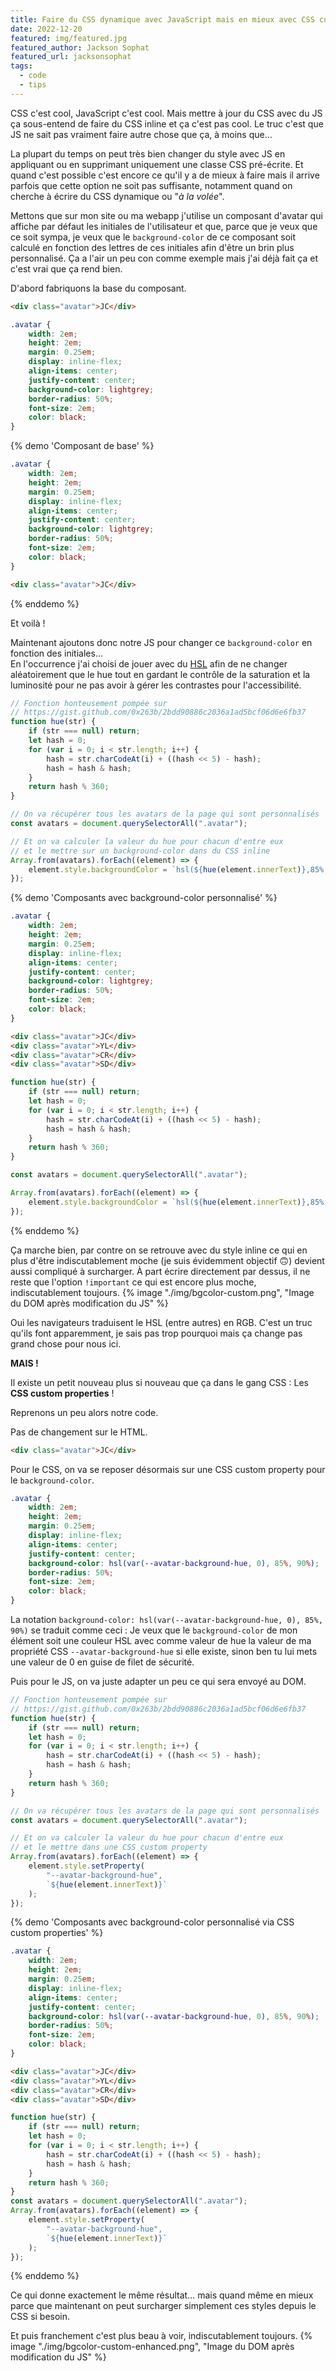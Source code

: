 ```yaml
---
title: Faire du CSS dynamique avec JavaScript mais en mieux avec CSS custom properties
date: 2022-12-20
featured: img/featured.jpg
featured_author: Jackson Sophat
featured_url: jacksonsophat
tags:
  - code
  - tips
---
```


CSS c'est cool, JavaScript c'est cool. Mais mettre à jour du CSS avec du JS ça sous-entend de faire du CSS inline et ça c'est pas cool. Le truc c'est que JS ne sait pas vraiment faire autre chose que ça, à moins que…

La plupart du temps on peut très bien changer du style avec JS en appliquant ou en supprimant uniquement une classe CSS pré-écrite. Et quand c'est possible c'est encore ce qu'il y a de mieux à faire mais il arrive parfois que cette option ne soit pas suffisante, notamment quand on cherche à écrire du CSS dynamique ou "_à la volée_".

Mettons que sur mon site ou ma webapp j'utilise un composant d'avatar qui affiche par défaut les initiales de l'utilisateur et que, parce que je veux que ce soit sympa, je veux que le `background-color` de ce composant soit calculé en fonction des lettres de ces initiales afin d'être un brin plus personnalisé. Ça a l'air un peu con comme exemple mais j'ai déjà fait ça et c'est vrai que ça rend bien.

D'abord fabriquons la base du composant.

```html
<div class="avatar">JC</div>
```

```css
.avatar {
	width: 2em;
	height: 2em;
	margin: 0.25em;
	display: inline-flex;
	align-items: center;
	justify-content: center;
	background-color: lightgrey;
	border-radius: 50%;
	font-size: 2em;
	color: black;
}
```

{% demo 'Composant de base' %}

```css
.avatar {
	width: 2em;
	height: 2em;
	margin: 0.25em;
	display: inline-flex;
	align-items: center;
	justify-content: center;
	background-color: lightgrey;
	border-radius: 50%;
	font-size: 2em;
	color: black;
}
```

```html
<div class="avatar">JC</div>
```

{% enddemo %}

Et voilà !

Maintenant ajoutons donc notre JS pour changer ce `background-color` en fonction des initiales…  
En l'occurrence j'ai choisi de jouer avec du [HSL](https://developer.mozilla.org/fr/docs/Learn/CSS/Building_blocks/Values_and_units#valeurs_hsl_et_hsla) afin de ne changer aléatoirement que le hue tout en gardant le contrôle de la saturation et la luminosité pour ne pas avoir à gérer les contrastes pour l'accessibilité.

```js
// Fonction honteusement pompée sur
// https://gist.github.com/0x263b/2bdd90886c2036a1ad5bcf06d6e6fb37
function hue(str) {
	if (str === null) return;
	let hash = 0;
	for (var i = 0; i < str.length; i++) {
		hash = str.charCodeAt(i) + ((hash << 5) - hash);
		hash = hash & hash;
	}
	return hash % 360;
}

// On va récupérer tous les avatars de la page qui sont personnalisés
const avatars = document.querySelectorAll(".avatar");

// Et on va calculer la valeur du hue pour chacun d'entre eux
// et le mettre sur un background-color dans du CSS inline
Array.from(avatars).forEach((element) => {
	element.style.backgroundColor = `hsl(${hue(element.innerText)},85%,90%)`;
});
```

{% demo 'Composants avec background-color personnalisé' %}

```css
.avatar {
	width: 2em;
	height: 2em;
	margin: 0.25em;
	display: inline-flex;
	align-items: center;
	justify-content: center;
	background-color: lightgrey;
	border-radius: 50%;
	font-size: 2em;
	color: black;
}
```

```html
<div class="avatar">JC</div>
<div class="avatar">YL</div>
<div class="avatar">CR</div>
<div class="avatar">SD</div>
```

```js
function hue(str) {
	if (str === null) return;
	let hash = 0;
	for (var i = 0; i < str.length; i++) {
		hash = str.charCodeAt(i) + ((hash << 5) - hash);
		hash = hash & hash;
	}
	return hash % 360;
}

const avatars = document.querySelectorAll(".avatar");

Array.from(avatars).forEach((element) => {
	element.style.backgroundColor = `hsl(${hue(element.innerText)},85%,90%)`;
});
```

{% enddemo %}

Ça marche bien, par contre on se retrouve avec du style inline ce qui en plus d'être indiscutablement moche (je suis évidemment objectif 🙃) devient aussi compliqué à surcharger. À part écrire directement par dessus, il ne reste que l'option `!important` ce qui est encore plus moche, indiscutablement toujours.
{% image "./img/bgcolor-custom.png", "Image du DOM après modification du JS" %}

<div class="notabene">
Oui les navigateurs traduisent le HSL (entre autres) en RGB. C'est un truc qu'ils font apparemment, je sais pas trop pourquoi mais ça change pas grand chose pour nous ici.
</div>

**MAIS !**

Il existe un petit nouveau plus si nouveau que ça dans le gang CSS : Les **CSS custom properties** !

Reprenons un peu alors notre code.

Pas de changement sur le HTML.

```html
<div class="avatar">JC</div>
```

Pour le CSS, on va se reposer désormais sur une CSS custom property pour le `background-color`.

```css
.avatar {
	width: 2em;
	height: 2em;
	margin: 0.25em;
	display: inline-flex;
	align-items: center;
	justify-content: center;
	background-color: hsl(var(--avatar-background-hue, 0), 85%, 90%);
	border-radius: 50%;
	font-size: 2em;
	color: black;
}
```

La notation `background-color: hsl(var(--avatar-background-hue, 0), 85%, 90%)` se traduit comme ceci : Je veux que le `background-color` de mon élément soit une couleur HSL avec comme valeur de hue la valeur de ma propriété CSS `--avatar-background-hue` si elle existe, sinon ben tu lui mets une valeur de 0 en guise de filet de sécurité.

Puis pour le JS, on va juste adapter un peu ce qui sera envoyé au DOM.

```js
// Fonction honteusement pompée sur
// https://gist.github.com/0x263b/2bdd90886c2036a1ad5bcf06d6e6fb37
function hue(str) {
	if (str === null) return;
	let hash = 0;
	for (var i = 0; i < str.length; i++) {
		hash = str.charCodeAt(i) + ((hash << 5) - hash);
		hash = hash & hash;
	}
	return hash % 360;
}

// On va récupérer tous les avatars de la page qui sont personnalisés
const avatars = document.querySelectorAll(".avatar");

// Et on va calculer la valeur du hue pour chacun d'entre eux
// et le mettre dans une CSS custom property
Array.from(avatars).forEach((element) => {
	element.style.setProperty(
		"--avatar-background-hue",
		`${hue(element.innerText)}`
	);
});
```

{% demo 'Composants avec background-color personnalisé via CSS custom properties' %}

```css
.avatar {
	width: 2em;
	height: 2em;
	margin: 0.25em;
	display: inline-flex;
	align-items: center;
	justify-content: center;
	background-color: hsl(var(--avatar-background-hue, 0), 85%, 90%);
	border-radius: 50%;
	font-size: 2em;
	color: black;
}
```

```html
<div class="avatar">JC</div>
<div class="avatar">YL</div>
<div class="avatar">CR</div>
<div class="avatar">SD</div>
```

```js
function hue(str) {
	if (str === null) return;
	let hash = 0;
	for (var i = 0; i < str.length; i++) {
		hash = str.charCodeAt(i) + ((hash << 5) - hash);
		hash = hash & hash;
	}
	return hash % 360;
}
const avatars = document.querySelectorAll(".avatar");
Array.from(avatars).forEach((element) => {
	element.style.setProperty(
		"--avatar-background-hue",
		`${hue(element.innerText)}`
	);
});
```

{% enddemo %}

Ce qui donne exactement le même résultat… mais quand même en mieux parce que maintenant on peut surcharger simplement ces styles depuis le CSS si besoin.

Et puis franchement c'est plus beau à voir, indiscutablement toujours.
{% image "./img/bgcolor-custom-enhanced.png", "Image du DOM après modification du JS" %}

<script src="{{ script }}"></script>
